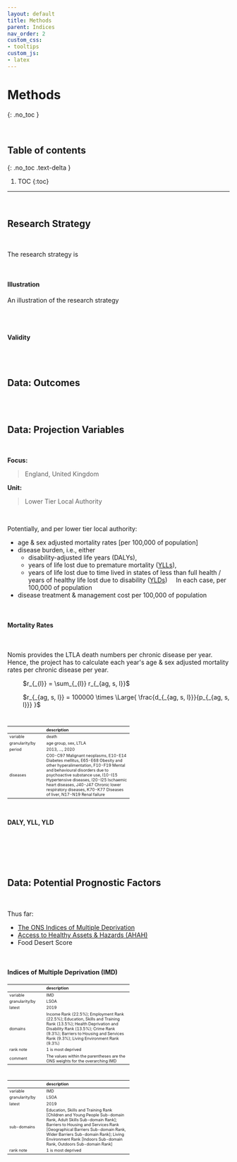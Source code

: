 ```yaml
---
layout: default
title: Methods
parent: Indices
nav_order: 2
custom_css:
- tooltips
custom_js:
- latex
---
```


# Methods
{: .no_toc }

<br>

## Table of contents
{: .no_toc .text-delta }

1. TOC
{:toc}

---

<br>

## Research Strategy


<br>

The research strategy is

<br>

#### **Illustration**

An illustration of the research strategy

<br>

<br>

#### **Validity**


<br>
<br>

## Data: Outcomes


<br>
<br>


## Data: Projection Variables

<br>

**Focus:** 
> England, United Kingdom

**Unit:** 
> Lower Tier Local Authority

<br>

Potentially, and per lower tier local authority:

* age & sex adjusted mortality rates [per 100,000 of population]
* disease burden, i.e., either 
  * disability-adjusted life years (DALYs), 
  * years of life lost due to premature mortality ([YLLs](https://www.who.int/data/gho/indicator-metadata-registry/imr-details/4427)),
  * years of life lost due to time lived in states of less than full health / years of healthy life lost due to disability 
    ([YLDs](https://www.who.int/data/gho/indicator-metadata-registry/imr-details/4429))
  &nbsp; &nbsp; In each case, per 100,000 of population
* disease treatment & management cost per 100,000 of population    

<br>

#### **Mortality Rates**

<br>

Nomis provides the LTLA death numbers per chronic disease per year.  Hence, the project has to calculate each year's age & sex adjusted mortality rates per chronic disease per year.

<p style="margin-left:35px">
$r_{_{l}} = \sum_{_{l}} r_{_{ag, s, l}}$
</p>

<p style="margin-left:35px">
$r_{_{ag, s, l}} = 100000 \times \Large{ \frac{d_{_{ag, s, l}}}{p_{_{ag, s, l}}} }$
</p>

<br>

<table style="width: 55%; font-size: 65%; text-align: left;">
    <colgroup>
        <col span="1" style="width: 10%;">
        <col span="1" style="width: 45%;">
    </colgroup>
    <thead>
        <tr><th></th><th>description</th></tr>
    </thead>
    <tr>
        <td>variable</td>
        <td>death</td>
    </tr>
    <tr>
        <td>granularity/by</td>
        <td>age group, sex, LTLA</td>
    </tr>
    <tr>
        <td>period</td>
        <td>2013, ..., 2020</td>
    </tr>
    <tr>
        <td>diseases</td>
        <td>C00-C97 Malignant neoplasms, E10-E14 Diabetes mellitus, E65-E68 Obesity and other hyperalimentation, F10-F19 Mental and 
            behavioural disorders due to psychoactive substance use, I10-I15 Hypertensive diseases, I20-I25 Ischaemic heart 
            diseases, J40-J47 Chronic lower respiratory diseases, K70-K77 Diseases of liver, N17-N19 Renal failure</td>
    </tr>
</table>

<br>

#### **DALY, YLL, YLD**

<br>
<br>

<br>
<br>

## Data: Potential Prognostic Factors

<br>

Thus far:

* <a href="https://www.gov.uk/government/statistics/english-indices-of-deprivation-2019" target="_blank">The ONS Indices of Multiple Deprivation</a>
* [Access to Healthy Assets & Hazards (AHAH)](https://data.cdrc.ac.uk/dataset/access-healthy-assets-hazards-ahah)
* Food Desert Score

<br>

#### **Indices of Multiple Deprivation (IMD)**


<table style="width: 55%; font-size: 65%; text-align: left;">
    <colgroup>
        <col span="1" style="width: 10%;">
        <col span="1" style="width: 45%;">
    </colgroup>
    <thead>
        <tr><th></th><th>description</th></tr>
    </thead>
    <tr>
        <td>variable</td>
        <td>IMD</td>
    </tr>
    <tr>
        <td>granularity/by</td>
        <td>LSOA</td>
    </tr>
    <tr>
        <td>latest</td>
        <td>2019</td>
    </tr>
    <tr>
        <td>domains</td>
        <td>Income Rank (22.5%); Employment Rank (22.5%); Education, Skills and Training Rank (13.5%); Health Deprivation and Disability Rank (13.5%); Crime Rank (9.3%); Barriers to Housing and Services Rank (9.3%); Living Environment Rank (9.3%)</td>
    </tr>
    <tr>
        <td>rank note</td>
        <td>1 is most deprived</td>
    </tr>
    <tr>
        <td>comment</td>
        <td>The values within the parentheses are the ONS weights for the overarching IMD</td>
    </tr>
</table>

<br>

<table style="width: 55%; font-size: 65%; text-align: left;">
    <colgroup>
        <col span="1" style="width: 10%;">
        <col span="1" style="width: 45%;">
    </colgroup>
    <thead>
        <tr><th></th><th>description</th></tr>
    </thead>
    <tr>
        <td>variable</td>
        <td>IMD</td>
    </tr>
    <tr>
        <td>granularity/by</td>
        <td>LSOA</td>
    </tr>
    <tr>
        <td>latest</td>
        <td>2019</td>
    </tr>
    <tr>
        <td>sub-domains</td>
        <td>Education, Skills and Training Rank [Children and Young People Sub-domain Rank, Adult Skills Sub-domain Rank]; Barriers to Housing and Services Rank [Geographical Barriers Sub-domain Rank, Wider Barriers Sub-domain Rank]; Living Environment Rank [Indoors Sub-domain Rank, Outdoors Sub-domain Rank]</td>
    </tr>
    <tr>
        <td>rank note</td>
        <td>1 is most deprived</td>
    </tr>
</table>
